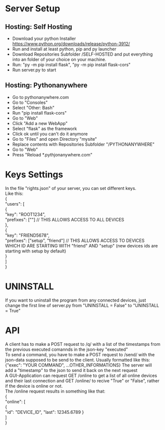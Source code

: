 # Server Setup
## Hosting: Self Hosting
* Download your python Installer https://www.python.org/downloads/release/python-3912/
* Run and install at least python, pip and py launcher
* Download Repositories Subfolder /SELF-HOSTED and put everything into an folder of your choice on your machine.
* Run: "py -m pip install flask", "py -m pip install flask-cors"
* Run server.py to start

## Hosting: Pythonanywhere
* Go to pythonanywhere.com
* Go to "Consoles"
* Select "Other: Bash"
* Run "pip install flask-cors"
* Go to "Web"
* Click "Add a new WebApp"
* Select "flask" as the framework
* Click ok until you can't do it anymore
* Go to "Files" and open Directory "mysite"
* Replace contents with Repositories Subfolder "/PYTHONANYWHERE"
* Go to "Web"
* Press "Reload *.pythjonanywhere.com"

# Keys Settings
In the file "rights.json" of your server, you can set different keys.  
Like this:  
{  
    "users": [  
        {  
            "key": "ROOT1234",  
            "prefixes": [""] // THIS ALLOWS ACCESS TO ALL DEVICES  
        },  
        {  
            "key": "FRIEND5678",  
            "prefixes": ["setup", "friend"] // THIS ALLOWS ACCESS TO DEVICES WHICH ID ARE STARTING WITH "friend" AND "setup" (new devices ids are starting with setup by default)  
        }  
    ]  
}  
  
# UNINSTALL
If you want to uninstall the program from any connected devices, just change the first line of server.py from "UNINSTALL = False" to "UNINSTALL = True"

# API
A client has to make a POST request to /q/<id> with a list of the timestamps from the previous executed comannds in the json-key "executed"  
To send a command, you have to make a POST request to /send/<id> with the json-data supposed to be send to the client. Usually formatted like this: {"exec": "YOUR COMMAND", ...OTHER_INFORMATIONS} The server will add a "timestamp" to the json to send it back on the next request  
A GUI-Application can request GET /online to get a list of all online devices and their last connection and GET /online/<id> to recive "True" or "False", rather if the device is online or not.  
The /online request results in something like that:  
{  
    "online": [  
        {  
          "id": "DEVICE_ID",
          "last": 12345.6789
        }  
    ]  
}  
